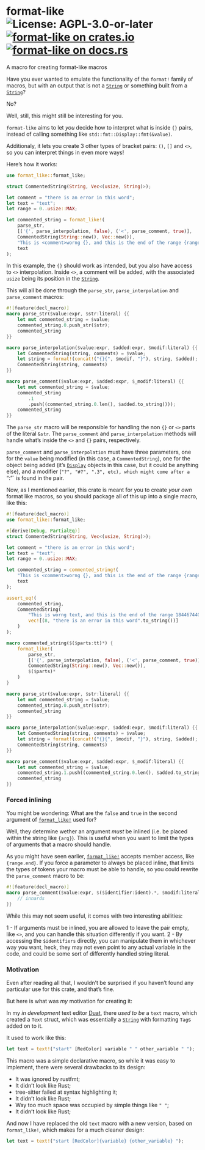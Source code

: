 # format-like ![License: AGPL-3.0-or-later](https://img.shields.io/badge/license-AGPL--3.0--or--later-blue) [![format-like on crates.io](https://img.shields.io/crates/v/format-like)](https://crates.io/crates/format-like) [![format-like on docs.rs](https://docs.rs/format-like/badge.svg)](https://docs.rs/format-like)

A macro for creating format-like macros

Have you ever wanted to emulate the functionality of the `format!`
family of macros, but with an output that is not a [`String`][__link0] or
something built from a [`String`][__link1]?

No?

Well, still, this might still be interesting for you.

`format-like` aims to let *you* decide how to interpret what is
inside `{}` pairs, instead of calling something like
`std::fmt::Display::fmt(&value)`.

Additionaly, it lets you create 3 other types of bracket pairs:
`()`, `[]` and `<>`, so you can interpret things in even more
ways!

Here’s how it works:

```rust
use format_like::format_like;

struct CommentedString(String, Vec<(usize, String)>);

let comment = "there is an error in this word";
let text = "text";
let range = 0..usize::MAX;

let commented_string = format_like!(
    parse_str,
    [('{', parse_interpolation, false), ('<', parse_comment, true)],
    CommentedString(String::new(), Vec::new()),
    "This is <comment>worng {}, and this is the end of the range {range.end}",
    text
);
```

In this example, the `{}` should work as intended, but you also
have access to `<>` interpolation. Inside `<>`, a comment will be
added, with the associated `usize` being its position in the
[`String`][__link2].

This will all be done through the `parse_str`,
`parse_interpolation` and `parse_comment` macros:

```rust
#![feature(decl_macro)]
macro parse_str($value:expr, $str:literal) {{
    let mut commented_string = $value;
    commented_string.0.push_str($str);
    commented_string
}}

macro parse_interpolation($value:expr, $added:expr, $modif:literal) {{
    let CommentedString(string, comments) = $value;
    let string = format!(concat!("{}{", $modif, "}"), string, $added);
    CommentedString(string, comments)
}}

macro parse_comment($value:expr, $added:expr, $_modif:literal) {{
    let mut commented_string = $value;
    commented_string
        .1
        .push((commented_string.0.len(), $added.to_string()));
    commented_string
}}
```

The `parse_str` macro will be responsible for handling the non
`{}` or `<>` parts of the literal `&str`. The `parse_comment` and
`parse_interpolation` methods will handle what’s inside the `<>`
and `{}` pairs, respectively.

`parse_comment` and `parse_interpolation` must have three
parameters, one for the `value` being modified (in this case, a
`CommentedString`), one for the object being added (it’s
[`Display`][__link3] objects in this case, but it could be anything else),
and a modifier (`"?", "#?", ".3", etc), which might come after a `“:”\` is found in the pair.

Now, as I mentioned earlier, this crate is meant for you to create
*your own* format like macros, so you should package all of this
up into a single macro, like this:

```rust
#![feature(decl_macro)]
use format_like::format_like;

#[derive(Debug, PartialEq)]
struct CommentedString(String, Vec<(usize, String)>);

let comment = "there is an error in this word";
let text = "text";
let range = 0..usize::MAX;

let commented_string = commented_string!(
    "This is <comment>worng {}, and this is the end of the range {range.end}",
    text
);

assert_eq!(
    commented_string,
    CommentedString(
        "This is worng text, and this is the end of the range 18446744073709551615".to_string(),
        vec![(8, "there is an error in this word".to_string())]
    )
);

macro commented_string($($parts:tt)*) {
    format_like!(
        parse_str,
        [('{', parse_interpolation, false), ('<', parse_comment, true)],
        CommentedString(String::new(), Vec::new()),
        $($parts)*
    )
}

macro parse_str($value:expr, $str:literal) {{
    let mut commented_string = $value;
    commented_string.0.push_str($str);
    commented_string
}}

macro parse_interpolation($value:expr, $added:expr, $modif:literal) {{
    let CommentedString(string, comments) = $value;
    let string = format!(concat!("{}{", $modif, "}"), string, $added);
    CommentedString(string, comments)
}}

macro parse_comment($value:expr, $added:expr, $_modif:literal) {{
    let mut commented_string = $value;
    commented_string.1.push((commented_string.0.len(), $added.to_string()));
    commented_string
}}
```

### Forced inlining

You might be wondering: What are the `false` and `true` in the
second argument of [`format_like!`][__link4] used for?

Well, they determine wether an argument *must* be inlined (i.e. be
placed within the string like `{arg}`). This is useful when you
want to limit the types of arguments that a macro should handle.

As you might have seen earlier, [`format_like!`][__link5] accepts member
access, like `{range.end}`. If you force a parameter to always be
placed inline, that limits the types of tokens your macro must be
able to handle, so you could rewrite the `parse_comment` macro to
be:

```rust
#![feature(decl_macro)]
macro parse_comment($value:expr, $($identifier:ident).*, $modif:literal) {{
    // innards
}}
```

While this may not seem useful, it comes with two interesting
abilities:

1 - If arguments must be inlined, you are allowed to leave the
pair empty, like `<>`, and you can handle this situation
differently if you want.
2 - By accessing the `$identifiers` directly, you can manipulate
them in whichever way you want, heck, they may not even point to
any actual variable in the code, and could be some sort of
differently handled string literal.

### Motivation

Even after reading all that, I wouldn’t be surprised if you
haven’t found any particular use for this crate, and that’s fine.

But here is what was *my* motivation for creating it:

In my *in development* text editor [Duat][__link6], there *used to be* a
`text` macro, which created a `Text` struct, which was essentially
a [`String`][__link7] with formatting `Tag`s added on to it.

It used to work like this:

```rust
let text = text!("start" [RedColor] variable " " other_variable " ");
```

This macro was a simple declarative macro, so while it was easy to
implement, there were several drawbacks to its design:

* It was ignored by rustfmt;
* It didn’t look like Rust;
* tree-sitter failed at syntax highlighting it;
* It didn’t look like Rust;
* Way too much space was occupied by simple things like `" "`;
* It didn’t look like Rust;

And now I have replaced the old `text` macro with a new version,
based on `format_like!`, which makes for a much cleaner design:

```rust
let text = text!("start [RedColor]{variable} {other_variable} ");
```


 [__link0]: https://doc.rust-lang.org/stable/std/string/struct.String.html
 [__link1]: https://doc.rust-lang.org/stable/std/string/struct.String.html
 [__link2]: https://doc.rust-lang.org/stable/std/string/struct.String.html
 [__link3]: https://doc.rust-lang.org/stable/std/?search=fmt::Display
 [__link4]: `format_like!`
 [__link5]: `format_like!`
 [__link6]: https://github.com/AhoyISki/duat
 [__link7]: https://doc.rust-lang.org/stable/std/string/struct.String.html
